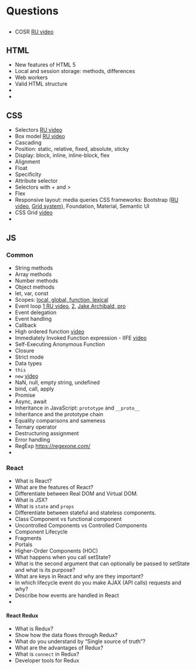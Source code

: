 # Questions

##
* COSR [RU video](https://www.youtube.com/watch?v=SgFJJBa0AH8)

## HTML
* New features of HTML 5
* Local and session storage: methods, differences
* Web workers
* Valid HTML structure
*
*

## CSS
* Selectors [RU video](https://www.youtube.com/watch?v=WH7BNFo3A2s)
* Box model [RU video](https://www.youtube.com/watch?v=-JFZ8mqmPJw)
* Cascading
* Position: static, relative, fixed, absolute, sticky
* Display: block, inline, inline-block, flex
* Alignment
* Float
* Specificity
* Attribute selector
* Selectors with + and >
* Flex
* Responsive layout: media queries
CSS frameworks: Bootstrap ([RU video](https://www.youtube.com/watch?v=2JMMnNOhDoc), [Grid system](https://www.youtube.com/watch?v=VaW4na2qkwQ)), Foundation, Material, Semantic UI
* CSS Grid [video](https://www.youtube.com/watch?v=HgwCeNVPlo0) 
*

## JS
### Common
* String methods
* Array methods
* Number methods
* Object methods
* let, var, const
* Scopes: [local, global, function, lexical](https://toddmotto.com/everything-you-wanted-to-know-about-javascript-scope/) 
* Event loop [1 RU video](https://www.youtube.com/watch?v=8cV4ZvHXQL4), [2](https://www.youtube.com/watch?v=xPo0klJCDVs), [Jake Archibald, pro](https://www.youtube.com/watch?v=j4_9BZezSUA)
* Event delegation 
* Event handling
* Callback
* High ordered function [video](https://www.youtube.com/watch?v=BMUiFMZr7vk)
* Immediately Invoked Function expression - IIFE [video](https://www.youtube.com/watch?v=3cbiZV4H22c)
* Self-Executing Anonymous Function
* Closure
* Strict mode
* Data types
* `this`
* `new` [video](https://www.youtube.com/watch?v=Y3zzCY62NYc&t=101s)
* NaN, null, empty string, undefined
* bind, call, apply
* Promise
* Async, await
* Inheritance in JavaScript: `prototype` and `__proto__`
* Inheritance and the prototype chain
* Equality comparisons and sameness
* Ternary operator
* Destructuring assignment
* Error handling
* RegExp https://regexone.com/
*

### React
* What is React?
* What are the features of React? 
* Differentiate between Real DOM and Virtual DOM.
* What is JSX?
* What is `state` and `props`
* Differentiate between stateful and stateless components.
* Class Component vs functional component
* Uncontrolled Components vs Controlled Components
* Component Lifecycle
* Fragments
* Portals
* Higher-Order Components (HOC)
* What happens when you call setState?
* What is the second argument that can optionally be passed to setState and what is its purpose?
* What are keys in React and why are they important?
* In which lifecycle event do you make AJAX (API calls) requests and why?
* Describe how events are handled in React
* 

#### React Redux
* What is Redux?
* Show how the data flows through Redux?
* What do you understand by “Single source of truth”?
* What are the advantages of Redux?
* What is `connect` in Redux?
* Developer tools for Redux
